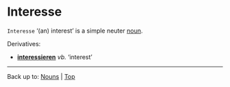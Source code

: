 # Interesse

`Interesse` ‘(an) interest’ is a simple neuter [noun](../../index.md).

Derivatives:
- **[interessieren](../../../verbs/i/in/interessieren.md)** *vb.* ‘interest’

----

Back up to: [Nouns](../../index.md) | [Top](../../../index.md)
